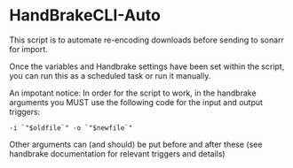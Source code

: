 # HandBrakeCLI-Auto

This script is to automate re-encoding downloads before sending to sonarr for import.

Once the variables and Handbrake settings have been set within the script, you can run this as a scheduled task or run it manually.

An impotant notice:
In order for the script to work, in the handbrake arguments you MUST use the following code for the input and output triggers:
``` 
-i `"$oldfile`" -o `"$newfile`" 
```

Other arguments can (and should) be put before and after these (see handbrake documentation for relevant triggers and details)
